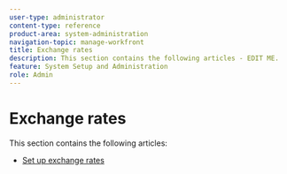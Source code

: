 ```yaml
---
user-type: administrator
content-type: reference
product-area: system-administration
navigation-topic: manage-workfront
title: Exchange rates
description: This section contains the following articles - EDIT ME.
feature: System Setup and Administration
role: Admin
---
```


# Exchange rates

This section contains the following articles:

* [Set up exchange rates](../../../administration-and-setup/manage-workfront/exchange-rates/set-up-exchange-rates.md)

